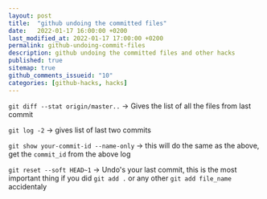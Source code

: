 ```yaml
---
layout: post
title:  "github undoing the committed files"
date:   2022-01-17 16:00:00 +0200
last_modified_at: 2022-01-17 17:00:00 +0200
permalink: github-undoing-commit-files
description: github undoing the committed files and other hacks
published: true
sitemap: true
github_comments_issueid: "10"
categories: [github-hacks, hacks]  
---
```


`git diff --stat origin/master..` -> Gives the list of all the files from last commit 

`git log -2` -> gives list of last two commits


`git show your-commit-id --name-only` -> this will do the same as the above, get the `commit_id` from the above log 

`git reset --soft HEAD~1` -> Undo's your last commit, this is the most important thing if you did `git add .` or any other `git add file_name` accidentaly

